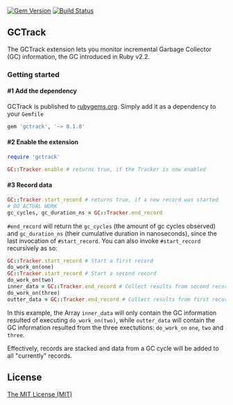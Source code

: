 [![Gem Version](https://badge.fury.io/rb/gctrack.svg)](https://badge.fury.io/rb/gctrack)
[![Build Status](https://travis-ci.org/Shopify/gctrack.svg?branch=master)](https://travis-ci.org/Shopify/gctrack)

## GCTrack

The GCTrack extension lets you monitor incremental Garbage Collector (GC) information, the GC introduced in Ruby v2.2.

### Getting started

#### #1 Add the dependency

GCTrack is published to [rubygems.org](https://rubygems.org/gems/gctrack). 
Simply add it as a dependency to your `Gemfile`

```ruby
gem 'gctrack', '~> 0.1.0'
```

#### #2 Enable the extension

```ruby
require 'gctrack'

GC::Tracker.enable # returns true, if the Tracker is now enabled
```

#### #3 Record data

```ruby
GC::Tracker.start_record # returns true, if a new record was started
# DO ACTUAL WORK
gc_cycles, gc_duration_ns = GC::Tracker.end_record
```

`#end_record` will return the `gc_cycles` (the amount of gc cycles observed) and `gc_duration_ns` (their cumulative duration in 
nanoseconds), since the last invocation of `#start_record`. You can also invoke `#start_record` recursively as so:

```ruby
GC::Tracker.start_record # Start a first record 
do_work_on(one)
GC::Tracker.start_record # Start a second record 
do_work_on(two)
inner_data = GC::Tracker.end_record # Collect results from second record
do_work_on(three)
outter_data = GC::Tracker.end_record # Collect results from first record
```

In this example, the Array `inner_data` will only contain the GC information resulted of executing `do_work_on(two)`, while 
`outter_data` will contain the GC information resulted from the three exectutions: `do_work_on` `one`, `two` and `three`. 

Effectively, records are stacked and data from a GC cycle will be added to all "currently" records.

## License

[The MIT License (MIT)](LICENSE.md)
